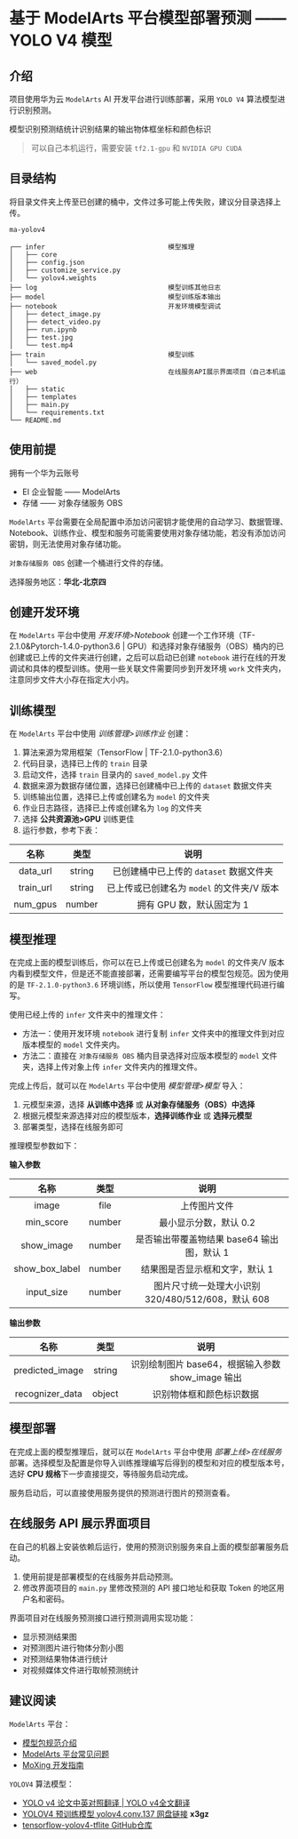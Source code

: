 # 基于 ModelArts 平台模型部署预测 —— YOLO V4 模型

## 介绍

项目使用华为云 `ModelArts` AI 开发平台进行训练部署，采用 `YOLO V4` 算法模型进行识别预测。

模型识别预测结统计识别结果的输出物体框坐标和颜色标识

> 可以自己本机运行，需要安装 `tf2.1-gpu` 和 `NVIDIA GPU CUDA`

## 目录结构

将目录文件夹上传至已创建的桶中，文件过多可能上传失败，建议分目录选择上传。

```text
ma-yolov4

┌── infer                               模型推理
│   ├── core
│   ├── config.json
│   ├── customize_service.py
│   └── yolov4.weights
├── log                                 模型训练其他日志
├── model                               模型训练版本输出
├── notebook                            开发环境模型调试
│   ├── detect_image.py
│   ├── detect_video.py
│   ├── run.ipynb
│   ├── test.jpg
│   └── test.mp4
├── train                               模型训练
│   └── saved_model.py
├── web                                 在线服务API展示界面项目（自己本机运行）
│   ├── static
│   ├── templates
│   ├── main.py
│   └── requirements.txt
└── README.md
```

## 使用前提

拥有一个华为云账号

- EI 企业智能 —— ModelArts
- 存储 —— 对象存储服务 OBS

`ModelArts` 平台需要在全局配置中添加访问密钥才能使用的自动学习、数据管理、Notebook、训练作业、模型和服务可能需要使用对象存储功能，若没有添加访问密钥，则无法使用对象存储功能。

`对象存储服务 OBS` 创建一个桶进行文件的存储。

选择服务地区：**华北-北京四**

## 创建开发环境

在 `ModelArts` 平台中使用 _开发环境>Notebook_ 创建一个工作环境（TF-2.1.0&Pytorch-1.4.0-python3.6 | GPU）和选择对象存储服务（OBS）桶内的已创建或已上传的文件夹进行创建，之后可以启动已创建 `notebook` 进行在线的开发调试和具体的模型训练。使用一些关联文件需要同步到开发环境 `work` 文件夹内，注意同步文件大小存在指定大小内。

## 训练模型

在 `ModelArts` 平台中使用 _训练管理>训练作业_ 创建：

1. 算法来源为常用框架（TensorFlow | TF-2.1.0-python3.6）
2. 代码目录，选择已上传的 `train` 目录
3. 启动文件，选择 `train` 目录内的 `saved_model.py` 文件
4. 数据来源为数据存储位置，选择已创建桶中已上传的 `dataset` 数据文件夹
5. 训练输出位置，选择已上传或创建名为 `model` 的文件夹
6. 作业日志路径，选择已上传或创建名为 `log` 的文件夹
7. 选择 **公共资源池>GPU** 训练更佳
8. 运行参数，参考下表：

|      名称       |  类型  |                    说明                    |
| :-------------: | :----: | :----------------------------------------: |
|    data_url     | string |  已创建桶中已上传的 `dataset` 数据文件夹   |
|    train_url    | string | 已上传或已创建名为 `model` 的文件夹/V 版本 |
|    num_gpus     | number |         拥有 GPU 数，默认固定为 1          |

## 模型推理

在完成上面的模型训练后，你可以在已上传或已创建名为 `model` 的文件夹/V 版本内看到模型文件，但是还不能直接部署，还需要编写平台的模型包规范。因为使用的是 `TF-2.1.0-python3.6` 环境训练，所以使用 `TensorFlow` 模型推理代码进行编写。

使用已经上传的 `infer` 文件夹中的推理文件：

- 方法一：使用开发环境 `notebook` 进行复制 `infer` 文件夹中的推理文件到对应版本模型的 `model` 文件夹内。
- 方法二：直接在 `对象存储服务 OBS` 桶内目录选择对应版本模型的 `model` 文件夹，选择上传对象上传 `infer` 文件夹内的推理文件。

完成上传后，就可以在 `ModelArts` 平台中使用 _模型管理>模型_ 导入：

1. 元模型来源，选择 **从训练中选择** 或 **从对象存储服务（OBS）中选择**
2. 根据元模型来源选择对应的模型版本，**选择训练作业** 或 **选择元模型**
3. 部署类型，选择在线服务即可

推理模型参数如下：

**输入参数**

|      名称      |  类型  |                         说明                         |
| :------------: | :----: | :--------------------------------------------------: |
|     image      |  file  |                     上传图片文件                     |
|   min_score    | number |                最小显示分数，默认 0.2                |
|   show_image   | number |      是否输出带覆盖物结果 base64 输出图，默认 1      |
| show_box_label | number |            结果图是否显示框和文字，默认 1            |
|   input_size   | number | 图片尺寸统一处理大小识别 320/480/512/608，默认 608 |

**输出参数**

|      名称       |  类型  |                       说明                        |
| :-------------: | :----: | :-----------------------------------------------: |
| predicted_image | string | 识别绘制图片 base64，根据输入参数 show_image 输出 |
| recognizer_data | object |             识别物体框和颜色标识数据              |

## 模型部署

在完成上面的模型推理后，就可以在 `ModelArts` 平台中使用 _部署上线>在线服务_ 部署。选择模型及配置是你导入训练推理编写后得到的模型和对应的模型版本号，选好 **CPU 规格**下一步直接提交，等待服务启动完成。

服务启动后，可以直接使用服务提供的预测进行图片的预测查看。

## 在线服务 API 展示界面项目

在自己的机器上安装依赖后运行，使用的预测识别服务来自上面的模型部署服务启动。

1. 使用前提是部署模型的在线服务并启动预测。
2. 修改界面项目的 `main.py` 里修改预测的 API 接口地址和获取 Token 的地区用户名和密码。

界面项目对在线服务预测接口进行预测调用实现功能：

- 显示预测结果图
- 对预测图片进行物体分割小图
- 对预测结果物体进行统计
- 对视频媒体文件进行取帧预测统计

## 建议阅读

`ModelArts` 平台：

- [模型包规范介绍](https://support.huaweicloud.com/engineers-modelarts/modelarts_23_0091.html)
- [ModelArts 平台常见问题](https://support.huaweicloud.com/modelarts_faq/modelarts_05_0014.html)
- [MoXing 开发指南](https://support.huaweicloud.com/moxing-devg-modelarts/modelarts_11_0001.html)

`YOLOV4` 算法模型：

- [YOLO v4 论文中英对照翻译 | YOLO v4全文翻译](https://www.machunjie.com/translate/695.html)
- [YOLOV4 预训练模型 yolov4.conv.137 网盘链接](https://pan.baidu.com/s/1kwAwefd3absOrZSTAGnbhQ)  **x3gz**
- [tensorflow-yolov4-tflite GitHub仓库](https://github.com/hunglc007/tensorflow-yolov4-tflite)